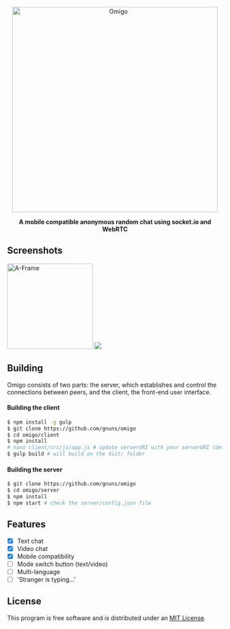 <p align="center"><img width="480" alt="Omigo" src="http://i.imgur.com/0Rjl4RZ.png"></p>

<p align="center"><b>A mobile compatible anonymous random chat using socket.io and WebRTC</b></p>

## Screenshots
<img width="200" alt="A-Frame" src="http://i.imgur.com/2cmHx3p.png">
<img src="http://i.imgur.com/18tD8BW.png">

## Building
Omigo consists of two parts: the server, which establishes and control the connections between peers, and the client, the front-end user interface.

#### Building the client

```sh
$ npm install -g gulp
$ git clone https://github.com/gnuns/omigo
$ cd omigo/client
$ npm install
# nano client/src/js/app.js # update serverURI with your serverURI (default is http://localhost:3000)
$ gulp build # will build on the dist/ folder
```

#### Building the server

```sh
$ git clone https://github.com/gnuns/omigo
$ cd omigo/server
$ npm install
$ npm start # check the server/config.json file
```

## Features
- [x] Text chat
- [x] Video chat
- [x] Mobile compatibility
- [ ] Mode switch button (text/video)
- [ ] Multi-language
- [ ] 'Stranger is typing...'

## License

This program is free software and is distributed under an [MIT License](LICENSE).
